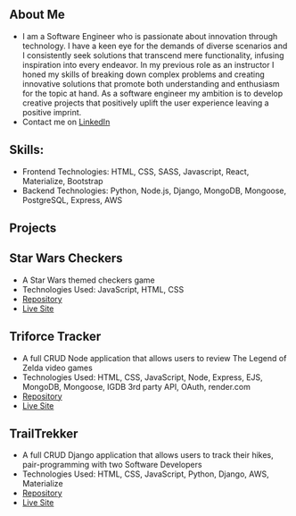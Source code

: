 ## About Me
- I am a Software Engineer who is passionate about innovation through technology. I have a keen eye for the demands of diverse scenarios and I consistently seek solutions that transcend mere functionality, infusing inspiration into every endeavor. In my previous role as an instructor I honed my skills of breaking down complex problems and creating innovative solutions that promote both understanding and enthusiasm for the topic at hand. As a software engineer my ambition is to develop creative projects that positively uplift the user experience leaving a positive imprint.
- Contact me on [LinkedIn](www.linkedin.com/in/jennifer-gallagher-dev)
  
## Skills:
- Frontend Technologies: HTML, CSS, SASS, Javascript, React, Materialize, Bootstrap
- Backend Technologies: Python, Node.js, Django, MongoDB, Mongoose, PostgreSQL, Express, AWS

## Projects
## Star Wars Checkers
- A Star Wars themed checkers game
- Technologies Used: JavaScript, HTML, CSS
- [Repository](https://github.com/jgallagher13/checkers)
- [Live Site](https://jgallagher13.github.io/checkers/)

## Triforce Tracker
- A full CRUD Node application that allows users to review The Legend of Zelda video games
- Technologies Used: HTML, CSS, JavaScript, Node, Express, EJS, MongoDB, Mongoose, IGDB 3rd party API, OAuth, render.com
- [Repository](https://github.com/jgallagher13/triforce-tracker)
- [Live Site](https://triforce-tracker.onrender.com)

## TrailTrekker
- A full CRUD Django application that allows users to track their hikes, pair-programming with two Software Developers
- Technologies Used: HTML, CSS, JavaScript, Python, Django, AWS, Materialize
- [Repository](https://github.com/jgallagher13/trailtrekker)
- [Live Site](https://trailtrekker-gfb2.onrender.com/)
